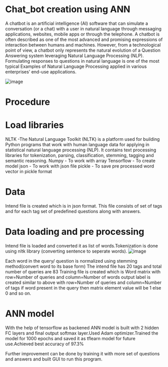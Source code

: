 # Chat_bot creation using ANN

A chatbot is an artificial intelligence (AI) software that can simulate a conversation (or a chat) with a user in natural language through messaging applications, websites, mobile apps or through the telephone.
A chatbot is often described as one of the most advanced and promising expressions of interaction between humans and machines. However, from a technological point of view, a chatbot only represents the natural evolution of a Question Answering system leveraging Natural Language Processing (NLP). Formulating responses to questions in natural language is one of the most typical Examples of Natural Language Processing applied in various enterprises’ end-use applications.


![image](https://user-images.githubusercontent.com/69953585/110901008-a6c8b000-8329-11eb-8458-c17a3c4e6a37.png)


# Procedure
# Load libraries
NLTK -The Natural Language Toolkit (NLTK) is a platform used for building Python programs that work with human language data for applying in statistical natural language processing (NLP). It contains text processing libraries for tokenization, parsing, classification, stemming, tagging and semantic reasoning.
Numpy - To work with array
Tensorflow - To create model
json - To work with json file
pickle - To save pre processed word vector in pickle format

# Data
Intend file is created which is in json format. This file consists of set of tags and for each tag set of predefined questions along with answers.

# Data loading and pre processing
Intend file is loaded and converted it as list of words.Tokenization is done using nltk library (converting sentence to seperate words).
![image](https://user-images.githubusercontent.com/69953585/110900881-784ad500-8329-11eb-96c3-15393c872317.png)

Each word in the query/ question is normalized using stemming method(convert word to its base form)
The intend file has 20 tags and total number of queries are 83
Training file is created which is  Word matrix with row=Number of queries and column=Number of words
output label is created similar to above with row=Number of queries and column=Number of tags
if word present in the query then matrix element value will be 1 else 0 and so on.

# ANN model
With the help of tensorflow as backened ANN model is built with 2 hidden FC layers and final output softmax layer.Used Adam optimizer.Trained the model for 1000 epochs and saved it as tflearn model for future use.Achieved best accuracy of 97.3%
   
   
Further improvement can be done by training it with more set of questions and answers and built GUI to run this program.   
